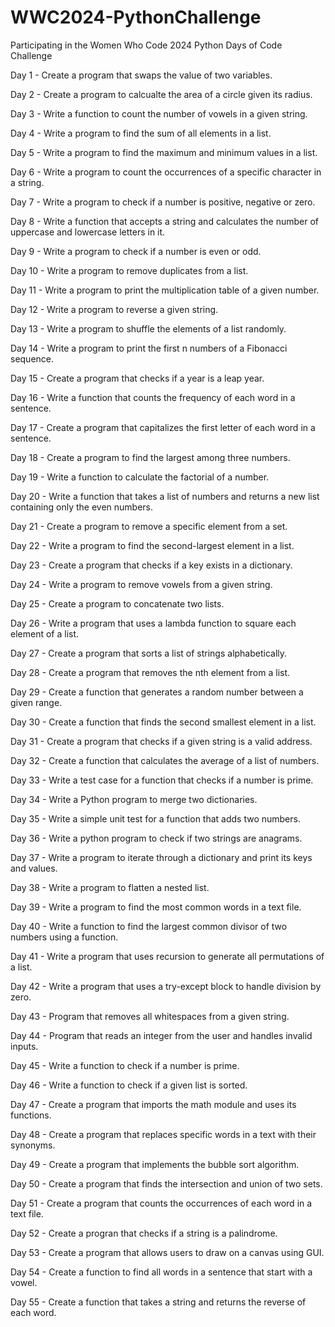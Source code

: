 # WWC2024-PythonChallenge
Participating in the Women Who Code 2024 Python Days of Code Challenge

Day 1 - Create a program that swaps the value of two variables.

Day 2 - Create a program to calcualte the area of a circle given its radius.

Day 3 - Write a function to count the number of vowels in a given string.

Day 4 - Write a program to find the sum of all elements in a list.

Day 5 - Write a program to find the maximum and minimum values in a list.

Day 6 - Write a program to count the occurrences of a specific character in a string.

Day 7 - Write a program to check if a number is positive, negative or zero.

Day 8 - Write a function that accepts a string and calculates the number of uppercase and lowercase letters in it.

Day 9 - Write a program to check if a number is even or odd.

Day 10 - Write a program to remove duplicates from a list.

Day 11 - Write a program to print the multiplication table of a given number.

Day 12 - Write a program to reverse a given string.

Day 13 - Write a program to shuffle the elements of a list randomly.

Day 14 - Write a program to print the first n numbers of a Fibonacci sequence.

Day 15 - Create a program that checks if a year is a leap year.

Day 16 - Write a function that counts the frequency of each word in a sentence.

Day 17 - Create a program that capitalizes the first letter of each word in a sentence.

Day 18 - Create a program to find the largest among three numbers.

Day 19 - Write a function to calculate the factorial of a number.

Day 20 - Write a function that takes a list of numbers and returns a new list containing only the even numbers.

Day 21 - Create a program to remove a specific element from a set.

Day 22 - Write a program to find the second-largest element in a list.

Day 23 - Create a program that checks if a key exists in a dictionary.

Day 24 - Write a program to remove vowels from a given string.

Day 25 - Create a program to concatenate two lists.

Day 26 - Write a program that uses a lambda function to square each element of a list.

Day 27 - Create a program that sorts a list of strings alphabetically.

Day 28 - Create a program that removes the nth element from a list.

Day 29 - Create a function that generates a random number between a given range.

Day 30 - Create a function that finds the second smallest element in a list.

Day 31 - Create a program that checks if a given string is a valid address.

Day 32 - Create a function that calculates the average of a list of numbers.

Day 33 - Write a test case for a function that checks if a number is prime.

Day 34 - Write a Python program to merge two dictionaries.

Day 35 - Write a simple unit test for a function that adds two numbers.

Day 36 - Write a python program to check if two strings are anagrams.

Day 37 - Write a program to iterate through a dictionary and print its keys and values.

Day 38 - Write a program to flatten a nested list.

Day 39 - Write a program to find the most common words in a text file.

Day 40 - Write a function to find the largest common divisor of two numbers using a function.

Day 41 - Write a program that uses recursion to generate all permutations of a list.

Day 42 - Write a program that uses a try-except block to handle division by zero.

Day 43 - Program that removes all whitespaces from a given string.

Day 44 - Program that reads an integer from the user and handles invalid inputs.

Day 45 - Write a function to check if a number is prime.

Day 46 - Write a function to check if a given list is sorted.

Day 47 - Create a program that imports the math module and uses its functions.

Day 48 - Create a program that replaces specific words in a text with their synonyms.

Day 49 - Create a program that implements the bubble sort algorithm.

Day 50 - Create a program that finds the intersection and union of two sets.

Day 51 - Create a program that counts the occurrences of each word in a text file.

Day 52 - Create a progran that checks if a string is a palindrome.

Day 53 - Create a program that allows users to draw on a canvas using GUI.

Day 54 - Create a function to find all words in a sentence that start with a vowel.

Day 55 - Create a function that takes a string and returns the reverse of each word.


